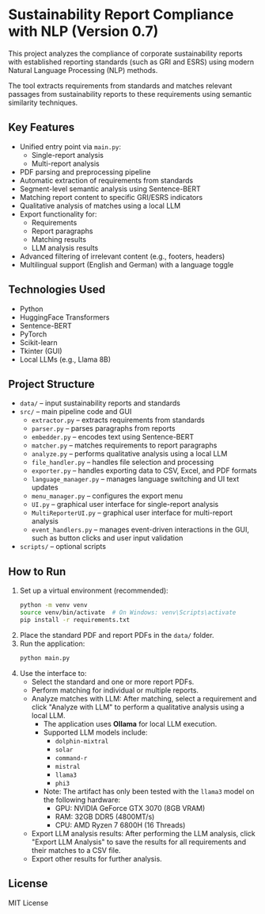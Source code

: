 # Sustainability Report Compliance with NLP (Version 0.7)

This project analyzes the compliance of corporate sustainability reports with established reporting standards (such as GRI and ESRS) using modern Natural Language Processing (NLP) methods.

The tool extracts requirements from standards and matches relevant passages from sustainability reports to these requirements using semantic similarity techniques.

## Key Features
- Unified entry point via `main.py`:
  - Single-report analysis
  - Multi-report analysis
- PDF parsing and preprocessing pipeline
- Automatic extraction of requirements from standards
- Segment-level semantic analysis using Sentence-BERT
- Matching report content to specific GRI/ESRS indicators
- Qualitative analysis of matches using a local LLM
- Export functionality for:
  - Requirements
  - Report paragraphs
  - Matching results
  - LLM analysis results
- Advanced filtering of irrelevant content (e.g., footers, headers)
- Multilingual support (English and German) with a language toggle

## Technologies Used
- Python
- HuggingFace Transformers
- Sentence-BERT
- PyTorch
- Scikit-learn
- Tkinter (GUI)
- Local LLMs (e.g., Llama 8B)

## Project Structure
- `data/` – input sustainability reports and standards
- `src/` – main pipeline code and GUI
  - `extractor.py` – extracts requirements from standards
  - `parser.py` – parses paragraphs from reports
  - `embedder.py` – encodes text using Sentence-BERT
  - `matcher.py` – matches requirements to report paragraphs
  - `analyze.py` – performs qualitative analysis using a local LLM
  - `file_handler.py` – handles file selection and processing
  - `exporter.py` – handles exporting data to CSV, Excel, and PDF formats
  - `language_manager.py` – manages language switching and UI text updates
  - `menu_manager.py` – configures the export menu
  - `UI.py` – graphical user interface for single-report analysis
  - `MultiReporterUI.py` – graphical user interface for multi-report analysis
  - `event_handlers.py` – manages event-driven interactions in the GUI, such as button clicks and user input validation
- `scripts/` – optional scripts

## How to Run
1. Set up a virtual environment (recommended):
   ```bash
   python -m venv venv
   source venv/bin/activate  # On Windows: venv\Scripts\activate
   pip install -r requirements.txt
   ```
2. Place the standard PDF and report PDFs in the `data/` folder.
3. Run the application:
   ```bash
   python main.py
   ```
4. Use the interface to:
   - Select the standard and one or more report PDFs.
   - Perform matching for individual or multiple reports.
   - Analyze matches with LLM: After matching, select a requirement and click "Analyze with LLM" to perform a qualitative analysis using a local LLM.
     - The application uses **Ollama** for local LLM execution.
     - Supported LLM models include:
       - `dolphin-mixtral`
       - `solar`
       - `command-r`
       - `mistral`
       - `llama3`
       - `phi3`
     - Note: The artifact has only been tested with the `llama3` model on the following hardware:
       - GPU: NVIDIA GeForce GTX 3070 (8GB VRAM)
       - RAM: 32GB DDR5 (4800MT/s)
       - CPU: AMD Ryzen 7 6800H (16 Threads)
   - Export LLM analysis results: After performing the LLM analysis, click "Export LLM Analysis" to save the results for all requirements and their matches to a CSV file.
   - Export other results for further analysis.

## License
MIT License
